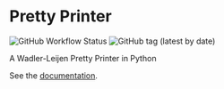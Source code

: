 # Pretty Printer

![GitHub Workflow Status](https://img.shields.io/github/workflow/status/wenkokke/py-doc-printer/CI) ![GitHub tag (latest by date)](https://img.shields.io/github/v/tag/wenkokke/py-doc-printer)

A Wadler-Leijen Pretty Printer in Python

See the [documentation](https://wenkokke.github.io/py-doc-printer/).
